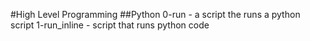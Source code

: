 #High Level Programming
##Python
0-run - a script the runs a python script
1-run_inline - script that runs python code
